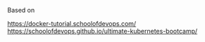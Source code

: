 Based on 

https://docker-tutorial.schoolofdevops.com/
https://schoolofdevops.github.io/ultimate-kubernetes-bootcamp/
